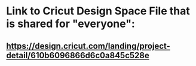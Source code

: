 # Link to Cricut Design Space File that is shared for "everyone":

## https://design.cricut.com/landing/project-detail/610b6096866d6c0a845c528e